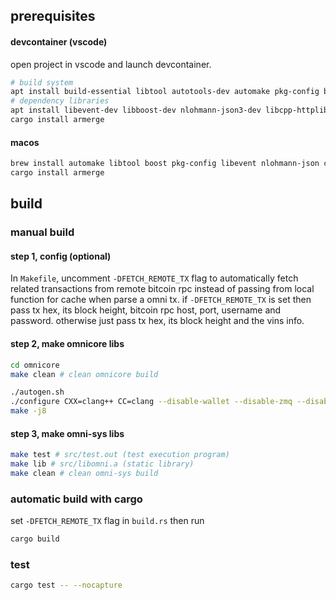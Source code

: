 ## prerequisites
#### devcontainer (vscode)
open project in vscode and launch devcontainer.

```bash
# build system
apt install build-essential libtool autotools-dev automake pkg-config bsdmainutils python3 clang bear ccache git
# dependency libraries
apt install libevent-dev libboost-dev nlohmann-json3-dev libcpp-httplib-dev
cargo install armerge
```
#### macos
```bash
brew install automake libtool boost pkg-config libevent nlohmann-json cpp-httplib bear ccache
cargo install armerge
```

## build
### manual build
#### step 1, config (optional)
In `Makefile`, uncomment `-DFETCH_REMOTE_TX` flag to automatically fetch related transactions from remote bitcoin rpc instead of passing from local function for cache when parse a omni tx. if `-DFETCH_REMOTE_TX` is set then pass tx hex, its block height, bitcoin rpc host, port, username and password. otherwise just pass tx hex, its block height and the vins info.

#### step 2, make omnicore libs
```bash
cd omnicore 
make clean # clean omnicore build

./autogen.sh
./configure CXX=clang++ CC=clang --disable-wallet --disable-zmq --disable-bench --disable-tests --disable-fuzz-binary --without-gui --without-miniupnpc --without-natpmp
make -j8
```

#### step 3, make omni-sys libs
```bash
make test # src/test.out (test execution program)
make lib # src/libomni.a (static library)
make clean # clean omni-sys build
```

### automatic build with cargo
set `-DFETCH_REMOTE_TX` flag in `build.rs` then run

```bash
cargo build
```

### test
```bash
cargo test -- --nocapture
```